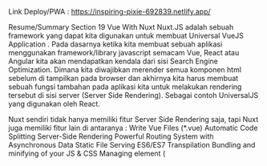 Link Deploy/PWA : https://inspiring-pixie-692839.netlify.app/

Resume/Summary Section 19 Vue With Nuxt
Nuxt.JS adalah sebuah framework yang dapat kita digunakan untuk membuat Universal VueJS Application . Pada dasarnya ketika kita membuat sebuah aplikasi menggunakan framework/library javascript semacam Vue, React atau Angular kita akan mendapatkan kendala dari sisi Search Engine Optimization.
Dimana kita diwajibkan merender semua komponen html sebelum di tampilkan pada browser dan akhirnya kita harus membuat sebuah fungsi tambahan pada aplikasi kita untuk melakukan rendering tersebut di sisi server (Server Side Rendering). Sebagai contoh UniversalJS yang digunakan oleh React.

Nuxt sendiri tidak hanya memiliki fitur Server Side Rendering saja, tapi Nuxt juga memiliki fitur lain di antaranya :
Write Vue Files (*.vue)
Automatic Code Splitting
Server-Side Rendering
Powerful Routing System with Asynchronous Data
Static File Serving
ES6/ES7 Transpilation
Bundling and minifying of your JS & CSS
Managing <head> element (<title>, <meta>, etc.)
Hot module replacement in Development (Hot Reload)
Pre-processor: Sass, Less, Stylus, etc.
HTTP/2 push headers ready
Extending with Modular architecture

PWA adalah singkatan dari Progressive Web App, sebuah aplikasi yang dibangun dengan melakukan optimasi pada sebuah website. Optimasi yang dilakukan tidak hanya akan membuat website menjadi lebih cepat namun juga mampu memberikan pengalaman layaknya menggunakan aplikasi mobile.

![image](https://user-images.githubusercontent.com/84265981/163971934-958b0aea-7678-4e3e-acb8-0316cdde669e.png)